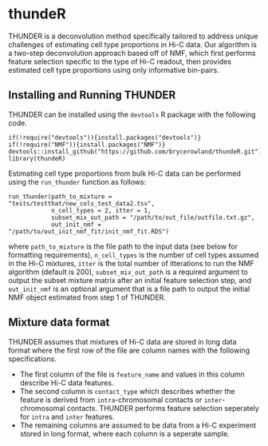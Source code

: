 # thundeR

THUNDER is a deconvolution method specifically tailored to address unique challenges of estimating cell type proportions in Hi-C data. Our algorithm is a two-step deconvolution approach based off of NMF, which first performs feature selection specific to the type of Hi-C readout, then provides estimated cell type proportions using only informative bin-pairs. 


## Installing and Running THUNDER
THUNDER can be installed using the `devtools` R package with the following code. 

```
if(!require("devtools")){install.packages("devtools")}
if(!require("NMF")){install.packages("NMF")}
devtools::install_github("https://github.com/brycerowland/thundeR.git")
library(thundeR)
```

Estimating cell type proportions from bulk Hi-C data can be performed using the `run_thunder` function as follows:

```
run_thunder(path_to_mixture = "tests/testthat/new_cols_test_data2.tsv", 
            n_cell_types = 2, itter = 1,
            subset_mix_out_path = "/path/to/out_file/outfile.txt.gz", 
            out_init_nmf = "/path/to/out_init_nmf_fit/init_nmf_fit.RDS")
```

where `path_to_mixture` is the file path to the input data (see below for formatting requirements), `n_cell_types` is the number of cell types assumed in the Hi-C mixtures, `itter` is the total number of itterations to run the NMF algorithm (default is 200), `subset_mix_out_path` is a required argument to output the subset mixture matrix after an initial feature selection step, and `out_init_nmf` is an optional argument that is a file path to output the initial NMF object estimated from step 1 of THUNDER. 

## Mixture data format
THUNDER assumes that mixtures of Hi-C data are stored in long data format where the first row of the file are column names with the following specifications. 
 + The first column of the file is `feature_name` and values in this column describe Hi-C data features.
 + The second column is `contact_type` which describes whether the feature is derived from `intra`-chromosomal contacts or `inter`-chromosomal contacts. THUNDER performs feature selection seperately for `intra` and `inter` features. 
 + The remaining columns are assumed to be data from a Hi-C experiment stored in long format, where each column is a seperate sample. 
